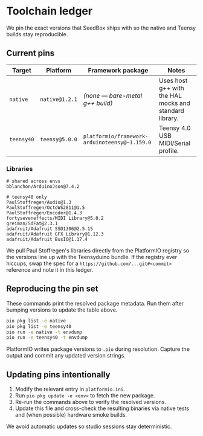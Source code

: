# Toolchain ledger

We pin the exact versions that SeedBox ships with so the native and Teensy
builds stay reproducible.

## Current pins

| Target | Platform | Framework package | Notes |
| ------ | -------- | ----------------- | ----- |
| `native` | `native@1.2.1` | _(none — bare-metal g++ build)_ | Uses host g++ with the HAL mocks and standard library. |
| `teensy40` | `teensy@5.0.0` | `platformio/framework-arduinoteensy@~1.159.0` | Teensy 4.0 USB MIDI/Serial profile. |

### Libraries

```
# shared across envs
bblanchon/ArduinoJson@7.4.2

# teensy40 only
PaulStoffregen/Audio@1.3
PaulStoffregen/OctoWS2811@1.5
PaulStoffregen/Encoder@1.4.3
fortyseveneffects/MIDI Library@5.0.2
greiman/SdFat@2.3.1
adafruit/Adafruit SSD1306@2.5.15
adafruit/Adafruit GFX Library@1.12.3
adafruit/Adafruit BusIO@1.17.4
```

We pull Paul Stoffregen's libraries directly from the PlatformIO registry so the
versions line up with the Teensyduino bundle. If the registry ever hiccups,
swap the spec for a `https://github.com/...git#<commit>` reference and note it
in this ledger.

## Reproducing the pin set

These commands print the resolved package metadata. Run them after bumping
versions to update the table above.

```bash
pio pkg list -e native
pio pkg list -e teensy40
pio run -e native -t envdump
pio run -e teensy40 -t envdump
```

PlatformIO writes package versions to `.pio` during resolution. Capture the
output and commit any updated version strings.

## Updating pins intentionally

1. Modify the relevant entry in `platformio.ini`.
2. Run `pio pkg update -e <env>` to fetch the new package.
3. Re-run the commands above to verify the resolved versions.
4. Update this file and cross-check the resulting binaries via native tests and
   (when possible) hardware smoke builds.

We avoid automatic updates so studio sessions stay deterministic.
